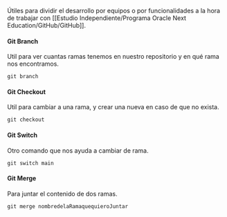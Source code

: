Útiles para dividir el desarrollo por equipos o por funcionalidades a la hora de trabajar con [[Estudio Independiente/Programa Oracle Next Education/GitHub/GitHub]].

#### Git Branch

Util para ver cuantas ramas tenemos en nuestro repositorio y en qué rama nos encontramos.
```git
git branch
```

#### Git Checkout

Util para cambiar a una rama, y crear una nueva en caso de que no exista.

```git
git checkout
```

#### Git Switch

Otro comando que nos ayuda a cambiar de rama.
```git
git switch main
```

#### Git Merge

Para juntar el contenido de dos ramas.

```git
git merge nombredelaRamaquequieroJuntar
```
